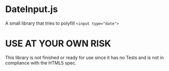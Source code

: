 DateInput.js
============

A small library that tries to polyfill ```<input type="date">```

USE AT YOUR OWN RISK
====================

This library is not finished or ready for use since it has no Tests and is not in compliance with the HTML5 spec.
